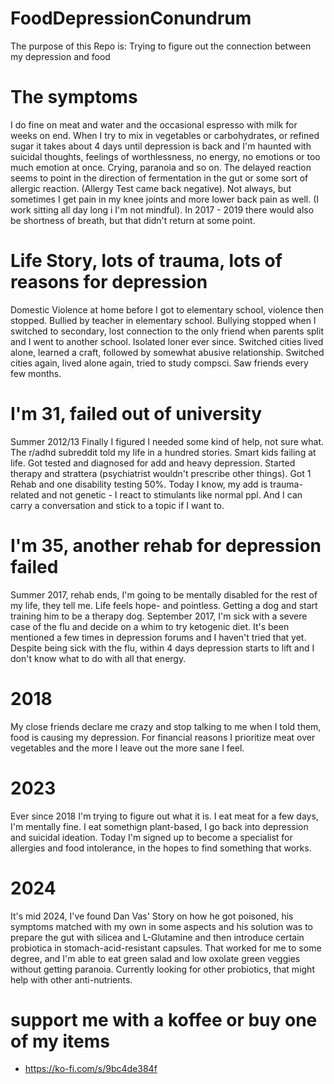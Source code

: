 # FoodDepressionConundrum
The purpose of this Repo is: Trying to figure out the connection between my depression and food

# The symptoms
I do fine on meat and water and the occasional espresso with milk for weeks on end. When I try to mix in vegetables or carbohydrates, or refined sugar it takes about 4 days until depression is back and I'm haunted with suicidal thoughts, feelings of worthlessness, no energy, no emotions or too much emotion at once. Crying, paranoia and so on. The delayed reaction seems to point in the direction of fermentation in the gut or some sort of allergic reaction. (Allergy Test came back negative). Not always, but sometimes I get pain in my knee joints and more lower back pain as well. (I work sitting all day long i I'm not mindful). In 2017 - 2019 there would also be shortness of breath, but that didn't return at some point. 

# Life Story, lots of trauma, lots of reasons for depression
Domestic Violence at home before I got to elementary school, violence then stopped.
Bullied by teacher in elementary school.
Bullying stopped when I switched to secondary, lost connection to the only friend when parents split and I went to another school. Isolated loner ever since.
Switched cities lived alone, learned a craft, followed by somewhat abusive relationship.
Switched cities again, lived alone again, tried to study compsci. Saw friends every few months.

# I'm 31, failed out of university
Summer 2012/13 Finally I figured I needed some kind of help, not sure what. The r/adhd subreddit told my life in a hundred stories. Smart kids failing at life.
Got tested and diagnosed for add and heavy depression.
Started therapy and strattera (psychiatrist wouldn't prescribe other things).
Got 1 Rehab and one disability testing 50%.
Today I know, my add is trauma-related and not genetic - I react to stimulants like normal ppl. And I can carry a conversation and stick to a topic if I want to.

# I'm 35, another rehab for depression failed
Summer 2017, rehab ends, I'm going to be mentally disabled for the rest of my life, they tell me. Life feels hope- and pointless. Getting a dog and start training him to be a therapy dog. 
September 2017, I'm sick with a severe case of the flu and decide on a whim to try ketogenic diet. It's been mentioned a few times in depression forums and I haven't tried that yet. Despite being sick with the flu, within 4 days depression starts to lift and I don't know what to do with all that energy.

# 2018
My close friends declare me crazy and stop talking to me when I told them, food is causing my depression. For financial reasons I prioritize meat over vegetables and the more I leave out the more sane I feel.

# 2023
Ever since 2018 I'm trying to figure out what it is. I eat meat for a few days, I'm mentally fine. I eat somethign plant-based, I go back into depression and suicidal ideation. 
Today I'm signed up to become a specialist for allergies and food intolerance, in the hopes to find something that works. 

# 2024 
It's mid 2024, I've found Dan Vas' Story on how he got poisoned, his symptoms matched with my own in some aspects and his solution was to prepare the gut with silicea and L-Glutamine and then introduce certain probiotica in stomach-acid-resistant capsules. That worked for me to some degree, and I'm able to eat green salad and low oxolate green veggies without getting paranoia. Currently looking for other probiotics, that might help with other anti-nutrients.

# support me with a koffee or buy one of my items
- https://ko-fi.com/s/9bc4de384f



